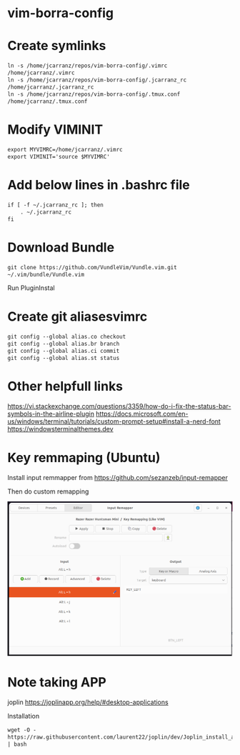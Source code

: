 # vim-borra-config

# Create symlinks
```
ln -s /home/jcarranz/repos/vim-borra-config/.vimrc /home/jcarranz/.vimrc
ln -s /home/jcarranz/repos/vim-borra-config/.jcarranz_rc /home/jcarranz/.jcarranz_rc
ln -s /home/jcarranz/repos/vim-borra-config/.tmux.conf /home/jcarranz/.tmux.conf
```

# Modify VIMINIT
```
export MYVIMRC=/home/jcarranz/.vimrc
export VIMINIT='source $MYVIMRC'
```

# Add below lines in .bashrc file
```
if [ -f ~/.jcarranz_rc ]; then
    . ~/.jcarranz_rc
fi
```

# Download Bundle
```
git clone https://github.com/VundleVim/Vundle.vim.git ~/.vim/bundle/Vundle.vim
```

Run PluginInstal

# Create git aliasesvimrc
```
git config --global alias.co checkout
git config --global alias.br branch
git config --global alias.ci commit
git config --global alias.st status
```

# Other helpfull links
https://vi.stackexchange.com/questions/3359/how-do-i-fix-the-status-bar-symbols-in-the-airline-plugin
https://docs.microsoft.com/en-us/windows/terminal/tutorials/custom-prompt-setup#install-a-nerd-font
https://windowsterminalthemes.dev

# Key remmaping (Ubuntu)
Install input remmapper from https://github.com/sezanzeb/input-remapper

Then do custom remapping

![Screenshot](images/input_remmaper.png)


# Note taking APP
joplin
https://joplinapp.org/help/#desktop-applications

Installation
```
wget -O - https://raw.githubusercontent.com/laurent22/joplin/dev/Joplin_install_and_update.sh | bash
```
